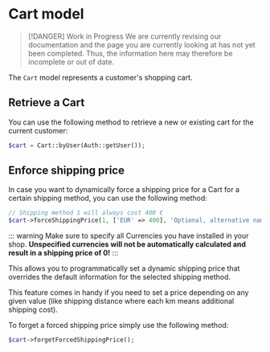 # Cart model

> [!DANGER] Work in Progress
> We are currently revising our documentation and the page you are currently looking at has not yet 
> been completed. Thus, the information here may therefore be incomplete or out of date.

The `Cart` model represents a customer's shopping cart.

## Retrieve a Cart 

You can use the following method to retrieve a new or existing
cart for the current customer:

```php
$cart = Cart::byUser(Auth::getUser());
```

## Enforce shipping price

In case you want to dynamically force a shipping price
for a Cart for a certain shipping method, you can use the following method:

```php
// Shipping method 1 will always cost 400 €
$cart->forceShippingPrice(1, ['EUR' => 400], 'Optional, alternative name');
```   

::: warning
Make sure to specify all Currencies you have installed in your shop.
**Unspecified currencies will not be automatically calculated and result
in a shipping price of 0!**
:::

This allows you to programmatically set a dynamic shipping price
that overrides the default information for the selected
shipping method.

This feature comes in handy if you need to set a price depending
on any given value (like shipping distance where each km means additional shipping cost).

To forget a forced shipping price simply use the following method:

```php
$cart->forgetForcedShippingPrice();
```
